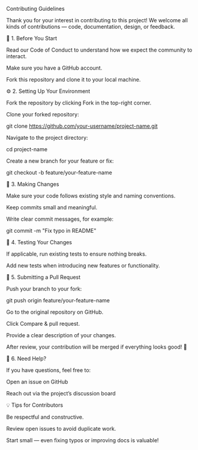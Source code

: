 Contributing Guidelines

Thank you for your interest in contributing to this project!
We welcome all kinds of contributions — code, documentation, design, or feedback.

🧭 1. Before You Start

Read our Code of Conduct
 to understand how we expect the community to interact.

Make sure you have a GitHub account.

Fork this repository and clone it to your local machine.

⚙️ 2. Setting Up Your Environment

Fork the repository by clicking Fork in the top-right corner.

Clone your forked repository:

git clone https://github.com/your-username/project-name.git


Navigate to the project directory:

cd project-name


Create a new branch for your feature or fix:

git checkout -b feature/your-feature-name

🧩 3. Making Changes

Make sure your code follows existing style and naming conventions.

Keep commits small and meaningful.

Write clear commit messages, for example:

git commit -m "Fix typo in README"

🧪 4. Testing Your Changes

If applicable, run existing tests to ensure nothing breaks.

Add new tests when introducing new features or functionality.

🚀 5. Submitting a Pull Request

Push your branch to your fork:

git push origin feature/your-feature-name


Go to the original repository on GitHub.

Click Compare & pull request.

Provide a clear description of your changes.

After review, your contribution will be merged if everything looks good! 🎉

💬 6. Need Help?

If you have questions, feel free to:

Open an issue on GitHub

Reach out via the project’s discussion board

💡 Tips for Contributors

Be respectful and constructive.

Review open issues to avoid duplicate work.

Start small — even fixing typos or improving docs is valuable!
